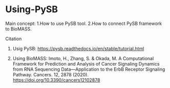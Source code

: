 # Using-PySB
Main concept:
1.How to use PySB tool. 
2.How to connect PySB framework to BioMASS.

Citation
1. Usig PySB:
 https://pysb.readthedocs.io/en/stable/tutorial.html

2. Using BioMASS:
Imoto, H., Zhang, S. & Okada, M. A Computational Framework for Prediction and Analysis of Cancer Signaling Dynamics from RNA Sequencing Data—Application to the ErbB Receptor Signaling Pathway. Cancers. 12, 2878 (2020). https://doi.org/10.3390/cancers12102878

